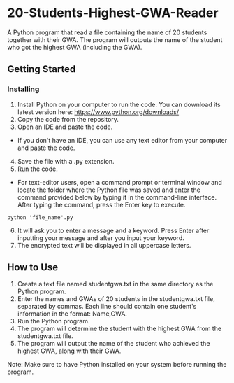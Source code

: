 # 20-Students-Highest-GWA-Reader
A Python program that read a file containing the name of 20 students together with their GWA. The program will outputs the name of the student who got the highest GWA (including the GWA).

## Getting Started

### Installing
1. Install Python on your computer to run the code. You can download its latest version here: https://www.python.org/downloads/
2. Copy the code from the repository.
3. Open an IDE and paste the code.
* If you don't have an IDE, you can use any text editor from your computer and paste the code.
4. Save the file with a .py  extension.
5. Run the code.
*  For text-editor users, open a command prompt or terminal window and locate the folder where the Python file was saved and enter the command provided below by typing it in the command-line interface. After typing the command, press the Enter key to execute.

```
python 'file_name'.py
```

6. It will ask you to enter a message and a keyword. Press Enter after inputting your message and after you input your keyword.
7. The encrypted text will be displayed in all uppercase letters.

## How to Use
1. Create a text file named studentgwa.txt in the same directory as the Python program.
2. Enter the names and GWAs of 20 students in the studentgwa.txt file, separated by commas. Each line should contain one student's information in the format: Name,GWA.
3. Run the Python program.
4. The program will determine the student with the highest GWA from the studentgwa.txt file.
5. The program will output the name of the student who achieved the highest GWA, along with their GWA.

Note: Make sure to have Python installed on your system before running the program.
